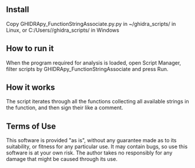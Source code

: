 Install
--------------------------------------------------------------------
Copy GHIDRApy_FunctionStringAssociate.py.py in ~/ghidra_scripts/ in Linux, or C:/Users/<username>/ghidra_scripts/ in Windows

How to run it
--------------------------------------------------------------
When the program required for analysis is loaded, open Script Manager, filter scripts by GHIDRApy_FunctionStringAssociate and press Run. 

How it works
---------------------------------------------------------------
The script iterates through all the functions collecting all available strings in the function, and then sign their like a comment.

Terms of Use
-------------------------------------------------------------------------------
This software is provided "as is", without any guarantee made as to its
suitability, or fitness for any particular use. It may contain bugs, so use
this software is at your own risk.  The author takes no responsibly for
any damage that might be caused through its use.
